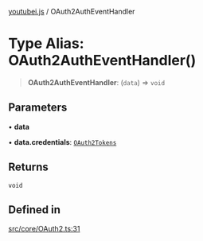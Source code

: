 [youtubei.js](../README.md) / OAuth2AuthEventHandler

# Type Alias: OAuth2AuthEventHandler()

> **OAuth2AuthEventHandler**: (`data`) => `void`

## Parameters

• **data**

• **data.credentials**: [`OAuth2Tokens`](OAuth2Tokens.md)

## Returns

`void`

## Defined in

[src/core/OAuth2.ts:31](https://github.com/LuanRT/YouTube.js/blob/4ae0cc5c523a2080e68d6c0c1437c78fe318ea30/src/core/OAuth2.ts#L31)
